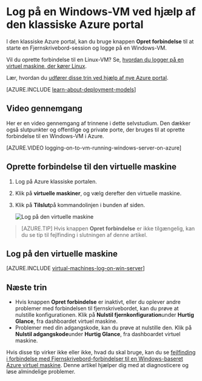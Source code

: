 <properties
    pageTitle="Log på en klassisk Azure VM | Microsoft Azure"
    description="Bruge klassiske Azure portal til at logge på en Windows-VM, der er oprettet med den klassiske implementeringsmodel."
    services="virtual-machines-windows"
    documentationCenter=""
    authors="cynthn"
    manager="timlt"
    editor="tysonn"
    tags="azure-service-management"/>

<tags
    ms.service="virtual-machines-windows"
    ms.workload="infrastructure-services"
    ms.tgt_pltfrm="vm-windows"
    ms.devlang="na"
    ms.topic="article"
    ms.date="07/28/2016"
    ms.author="cynthn"/>


# <a name="log-on-to-a-windows-virtual-machine-using-the-azure-classic-portal"></a>Log på en Windows-VM ved hjælp af den klassiske Azure portal

I den klassiske Azure portal, kan du bruge knappen **Opret forbindelse** til at starte en Fjernskrivebord-session og logge på en Windows-VM.

Vil du oprette forbindelse til en Linux-VM? Se, [hvordan du logger på en virtuel maskine, der kører Linux](virtual-machines-linux-mac-create-ssh-keys.md).

Lær, hvordan du [udfører disse trin ved hjælp af nye Azure portal](virtual-machines-windows-connect-logon.md).

[AZURE.INCLUDE [learn-about-deployment-models](../../includes/learn-about-deployment-models-classic-include.md)] 

## <a name="video-walkthrough"></a>Video gennemgang

Her er en video gennemgang af trinnene i dette selvstudium. Den dækker også slutpunkter og offentlige og private porte, der bruges til at oprette forbindelse til en Windows-VM i Azure.

[AZURE.VIDEO logging-on-to-vm-running-windows-server-on-azure]


## <a name="connect-to-the-virtual-machine"></a>Oprette forbindelse til den virtuelle maskine

1. Log på Azure klassiske portalen.

2. Klik på **virtuelle maskiner**, og vælg derefter den virtuelle maskine.

3. Klik på **Tilslut**på kommandolinjen i bunden af siden.

    ![Log på den virtuelle maskine](./media/virtual-machines-windows-classic-connect-logon/connectwindows.png)
    
> [AZURE.TIP] Hvis knappen **Opret forbindelse** er ikke tilgængelig, kan du se tip til fejlfinding i slutningen af denne artikel.

## <a name="log-on-to-the-virtual-machine"></a>Log på den virtuelle maskine

[AZURE.INCLUDE [virtual-machines-log-on-win-server](../../includes/virtual-machines-log-on-win-server.md)]

## <a name="next-steps"></a>Næste trin

-   Hvis knappen **Opret forbindelse** er inaktivt, eller du oplever andre problemer med forbindelsen til fjernskrivebordet, kan du prøve at nulstille konfigurationen. Klik på **Nulstil fjernkonfiguration**under **Hurtig Glance**, fra dashboardet virtuel maskine.
-   Problemer med din adgangskode, kan du prøve at nulstille den. Klik på **Nulstil adgangskode**under **Hurtig Glance**, fra dashboardet virtuel maskine.

Hvis disse tip virker ikke eller ikke, hvad du skal bruge, kan du se [fejlfinding i forbindelse med Fjernskrivebord-forbindelser til en Windows-baseret Azure virtuel maskine](virtual-machines-windows-troubleshoot-rdp-connection.md). Denne artikel hjælper dig med at diagnosticere og løse almindelige problemer.


